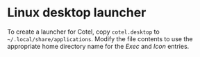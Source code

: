 # Linux desktop launcher

To create a launcher for Cotel, copy `cotel.desktop` to `~/.local/share/applications`. Modify the file contents to use the appropriate home directory name for the *Exec* and *Icon* entries.


